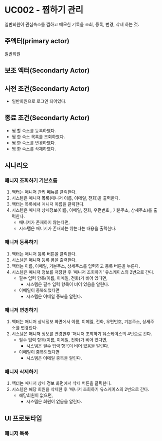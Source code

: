 # UC002 - 찜하기 관리

 일반회원이 관심숙소를 찜하고 메모한 기록을 조회, 등록, 변경, 삭제 하는 것.


## 주엑터(primary actor)
  일반회원
      
## 보조 엑터(Secondarty Actor)


## 사전 조건(Secondarty Actor)
- 일반회원으로 로그인 되어있다.

## 종료 조건(Secondarty Actor)
- 찜 할 숙소를 등록하였다.
- 찜 한 숙소 목록를 조회하였다.
- 찜 한 숙소를 변경하였다.
- 찜 한 숙소를 삭제하였다.


## 시나리오 

### 매니저 조회하기 기본흐름
1. 액터는 매니저 관리 메뉴를 클릭한다.
2. 시스템은 매니저 목록(매니저 이름, 이메일, 전화)을 출력한다. 
3. 액터는 목록에서 매니저 이름을 클릭한다. 
4. 시스템은 매니저 상세정보(이름, 이메일, 전화, 우편번호 , 기분주소, 상세주소)를 출력한다. 
   - 매니저가 존재하지 않는다면,
   - 시스탬은 매니저가 존재하는 않는다는 내용을 출력한다. 


### 매니저 등록하기 
1. 액터는 매니저 등록 버튼을 클릭한다.
2. 시스템은 매니저 등록 폼을 출력한다. 
3. 액터는 이름, 이메일, 기본주소, 상세주소를 입력하고 등록 버튼을 누른다.
4. 시스템은 매니저 정보를 저장한 후 '매니저 조회하기' 유스케이스의 2번으로 간다.
    - 필수 입력 항목(이름, 이메일, 전화)가 비어 있다면,
        - 시스템은 필수 입력 항목이 비어 있음을 알린다.
    - 이메일이 중복되었다면
        - 시스템은 이메일 중복을 알린다.

### 매니저 변경하기
1. 액터는 매니저 상세정보 화면에서 이름, 이메일, 전화, 우편번호, 기본주소, 상세주소를 변경한다. 
2. 시스템은 매니저 정보를 변경한후 '매니저 조회하기'유스케이스의 4번으로 간다.
    - 필수 입력 항목(이름, 이메일, 전화)가 비어 있다면,
        - 시스템은 필수 입력 항목이 비어 있음을 알린다.
    - 이메일이 중복되었다면
        - 시스템은 이메일 중복을 알린다.

### 매니저 삭제하기

1. 액터는 매니저 상세 정보 화면에서 삭제 버튼을 클릭한다.
2. 시스템은 해당 회원을 삭제한 후 '매니저 조회하기 유스케이스의 2번으로 간다. 
    - 해당회원이 없으면, 
        - 시스템은 회원이 없음을 알린다.


## UI 프로토타입





### 매니저 목록
